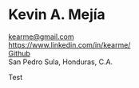 # Kevin A. Mejía
<kearme@gmail.com>  
<https://www.linkedin.com/in/kearme/>  
[Github](https://www.github.com/kearme)  
San Pedro Sula, Honduras, C.A.

Test